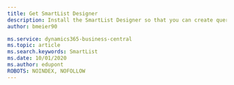 ```yaml
---
title: Get SmartList Designer
description: Install the SmartList Designer so that you can create queries across your Business Central data.
author: bmeier90

ms.service: dynamics365-business-central
ms.topic: article
ms.search.keywords: SmartList
ms.date: 10/01/2020
ms.author: edupont
ROBOTS: NOINDEX, NOFOLLOW
---
```

<!--# Get SmartList Designer

The following procedure will take you through the steps to install and set up SmartList Designer with your Business Central tenant. SmartList Designer must be installed and configured to your Business Central tenant before SmartList queries can be created.

> [!NOTE]
> SmartList Designer must be installed once in the [!INCLUDE [prodshort](includes/prodshort.md)] online tenant and can then be used by any user who has the relevant permissions.

## To install SmartList Designer

1. Choose the ![Lightbulb that opens the Tell Me feature.](media/ui-search/search_small.png "Tell me what you want to do") icon, enter **SmartList Designer Setup**, and then choose the related link.
2. Choose the **Install SmartList Designer from AppSource** link.
3. Choose the **GET IT NOW** button.
4. If prompted, enter your account name and password.
5. Read the disclaimer, and choose **Continue** if you agree. If you do not agree, close the message by select the X in the upper right corner of the message.
6. Specify the environment that you want to install SmartList Designer into.
7. Choose the relevant fields to agree to each of the terms that are listed.
8. Choose **Install**.
9. Navigate back to the **SmartList Designer Setup** page in [!INCLUDE [prodshort](includes/prodshort.md)].
10. Verify that the **SmartList Designer App ID** and **Azure AD Tenant ID** fields are populated.
11. Select **OK**

> [!Note]
> It can take several minutes for the SmartList Designer app to be recognized.

> [!Tip]
> If the **SmartList Designer App ID** field remains blank after several minutes, navigate to [PowerApps.microsoft.com](https://powerapps.microsoft.com/), log in with your administrative account, choose the environment that you installed SmartList Designer in, choose the context menu next to the SmartList Designer app, and copy the app ID. You can then paste the value into the **SmartList Designer App ID** field in [!INCLUDE [prodshort](includes/prodshort.md)].

## <a name="permissions"></a>SmartLists and permissions

By default, only users that have SUPER permissions can create and preview SmartList queries. You can grant permission to other users to create and preview SmartList queries by assigning them the *SmartList Designer* permission set, or adding users or user groups to the *SmartList Designer* permission set. For more information, see [Assign Permissions to Users and Groups](ui-define-granular-permissions.md).  

<!--Permissions to create and preview SmartList queries are two separate permissions. To create a SmartList query, the user must have permissions to system object 9600. To preview a SmartList query, the user must have permissions to system object 9500.-->

<!--### Permission to preview SmartLists

Permissions will need to be granted to any user that should have the ability to preview the results of a SmartList query definition. To grant this permission, navigate to permission sets, select the SmartList Designer permission set, and add permissions to system object 9605.  

> [!IMPORTANT]
> By granting this permission, you are granting the user the right to preview any data results from the SmartList query being defined. The user must still have permissions to the tables defined in the query in order to see data.

### SmartList query permissions

Users will need to be granted permissions to each SmartList query created for them to view the SmartList query. To do this, navigate to permission sets, create a new permission set, add permissions to the permission set and then add users or user groups to the permission set.  

To add permissions to the user defined permission set, select **Permissions** once the user-defined permission set is created. From the **Permissions** page, select **SmartList Permissions** from the actions at the top. The action may be hidden under the (…) option.  

Add the desired SmartList queries to the user-defined permission set. Permissions can also be added from the **SmartList Management** page however, the user-defined permission set must exist to use that functionality.  

## See also

[Create Custom Queries using SmartLists](bi-smartlists.md)  -->

